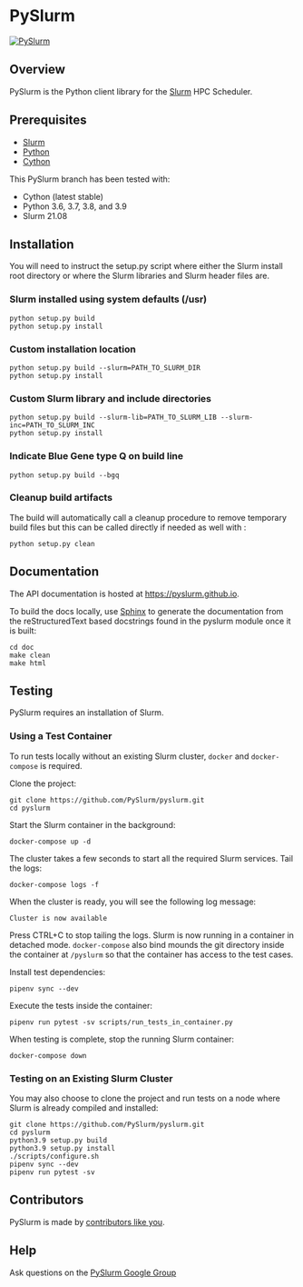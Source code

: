 # PySlurm

[![PySlurm](https://github.com/PySlurm/pyslurm/actions/workflows/pyslurm.yml/badge.svg?branch=main)](https://github.com/PySlurm/pyslurm/actions/workflows/pyslurm.yml)

## Overview

PySlurm is the Python client library for the [Slurm](https://slurm.schedmd.com) HPC Scheduler.

## Prerequisites

* [Slurm](https://slurm.schedmd.com)
* [Python](https://www.python.org)
* [Cython](https://cython.org)

This PySlurm branch has been tested with:

* Cython (latest stable)
* Python 3.6, 3.7, 3.8, and 3.9
* Slurm 21.08

## Installation

You will need to instruct the setup.py script where either the Slurm install
root directory or where the Slurm libraries and Slurm header files are.

### Slurm installed using system defaults (/usr)

```shell
python setup.py build
python setup.py install
```

### Custom installation location

```shell
python setup.py build --slurm=PATH_TO_SLURM_DIR
python setup.py install
```

### Custom Slurm library and include directories

```shell
python setup.py build --slurm-lib=PATH_TO_SLURM_LIB --slurm-inc=PATH_TO_SLURM_INC
python setup.py install
```

### Indicate Blue Gene type Q on build line

```shell
python setup.py build --bgq
```

### Cleanup build artifacts

The build will automatically call a cleanup procedure to remove temporary build
files but this can be called directly if needed as well with :

```shell
python setup.py clean
```

## Documentation

The API documentation is hosted at <https://pyslurm.github.io>.

To build the docs locally, use [Sphinx](http://www.sphinx-doc.org) to generate
the documentation from the reStructuredText based docstrings found in the
pyslurm module once it is built:

```shell
cd doc
make clean
make html
```

## Testing

PySlurm requires an installation of Slurm.

### Using a Test Container

To run tests locally without an existing Slurm cluster, `docker` and
`docker-compose` is required.

Clone the project:

```shell
git clone https://github.com/PySlurm/pyslurm.git
cd pyslurm
```

Start the Slurm container in the background:

```shell
docker-compose up -d
```

The cluster takes a few seconds to start all the required Slurm services. Tail
the logs:

```shell
docker-compose logs -f
```

When the cluster is ready, you will see the following log message:

```text
Cluster is now available
```

Press CTRL+C to stop tailing the logs. Slurm is now running in a container in
detached mode. `docker-compose` also bind mounds the git directory inside the
container at `/pyslurm` so that the container has access to the test cases.

Install test dependencies:

```shell
pipenv sync --dev
```

Execute the tests inside the container:

```shell
pipenv run pytest -sv scripts/run_tests_in_container.py
```

When testing is complete, stop the running Slurm container:

```shell
docker-compose down
```

### Testing on an Existing Slurm Cluster

You may also choose to clone the project and run tests on a node where Slurm is
already compiled and installed:

```shell
git clone https://github.com/PySlurm/pyslurm.git
cd pyslurm
python3.9 setup.py build
python3.9 setup.py install
./scripts/configure.sh
pipenv sync --dev
pipenv run pytest -sv
```

## Contributors

PySlurm is made by [contributors like
you](https://github.com/PySlurm/pyslurm/graphs/contributors).

## Help

Ask questions on the [PySlurm Google
Group](https://groups.google.com/forum/#!forum/pyslurm)
